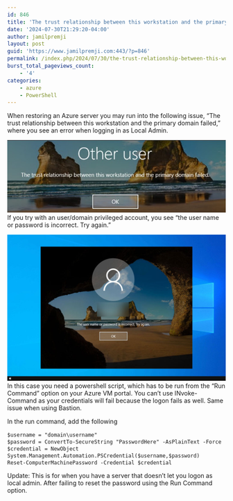 ```yaml
---
id: 846
title: 'The trust relationship between this workstation and the primary domain failed &#8211; Azure Restore'
date: '2024-07-30T21:29:20-04:00'
author: jamilpremji
layout: post
guid: 'https://www.jamilpremji.com:443/?p=846'
permalink: /index.php/2024/07/30/the-trust-relationship-between-this-workstation-and-the-primary-domain-failed-azure-restore/
burst_total_pageviews_count:
    - '4'
categories:
    - azure
    - PowerShell
---
```


When restoring an Azure server you may run into the following issue, “The trust relationship between this workstation and the primary domain failed,” where you see an error when logging in as Local Admin.

![](assets/images/2024-07-trust.jpg)If you try with an user/domain privileged account, you see “the user name or password is incorrect. Try again.”

![](assets/images/2024-07-autologon-the-username-or-password-is-invalid-1024x683.jpg)In this case you need a powershell script, which has to be run from the “Run Command” option on your Azure VM portal. You can’t use INvoke-Command as your credentials will fail because the logon fails as well. Same issue when using Bastion.

In the run command, add the following

```
$username = "domain\username"
$password = ConvertTo-SecureString "PasswordHere" -AsPlainText -Force
$credential = NewObject System.Management.Automation.PSCredential($username,$password)
Reset-ComputerMachinePassword -Credential $credential
```

Update: This is for when you have a server that doesn’t let you logon as local admin. After failing to reset the password using the Run Command option.